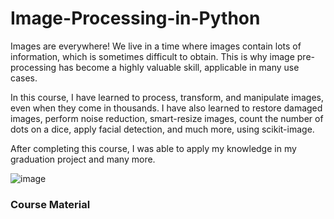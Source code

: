 # Image-Processing-in-Python

Images are everywhere! We live in a time where images contain lots of information, which is sometimes difficult to obtain. This is why image pre-processing has become a highly valuable skill, applicable in many use cases. 

In this course, I have learned to process, transform, and manipulate images, even when they come in thousands. I have also learned to restore damaged images, perform noise reduction, smart-resize images, count the number of dots on a dice, apply facial detection, and much more, using scikit-image. 

After completing this course, I was able to apply my knowledge in my graduation project and many more.

![image](https://github.com/sondosaabed/Image-Processing-in-Python/assets/65151701/098accfd-d76b-4652-9823-17aa51a538e6)


### Course Material

